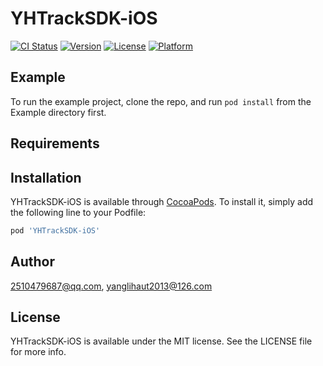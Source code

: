 # YHTrackSDK-iOS

[![CI Status](https://img.shields.io/travis/2510479687@qq.com/YHTrackSDK-iOS.svg?style=flat)](https://travis-ci.org/2510479687@qq.com/YHTrackSDK-iOS)
[![Version](https://img.shields.io/cocoapods/v/YHTrackSDK-iOS.svg?style=flat)](https://cocoapods.org/pods/YHTrackSDK-iOS)
[![License](https://img.shields.io/cocoapods/l/YHTrackSDK-iOS.svg?style=flat)](https://cocoapods.org/pods/YHTrackSDK-iOS)
[![Platform](https://img.shields.io/cocoapods/p/YHTrackSDK-iOS.svg?style=flat)](https://cocoapods.org/pods/YHTrackSDK-iOS)

## Example

To run the example project, clone the repo, and run `pod install` from the Example directory first.

## Requirements

## Installation

YHTrackSDK-iOS is available through [CocoaPods](https://cocoapods.org). To install
it, simply add the following line to your Podfile:

```ruby
pod 'YHTrackSDK-iOS'
```

## Author

2510479687@qq.com, yanglihaut2013@126.com

## License

YHTrackSDK-iOS is available under the MIT license. See the LICENSE file for more info.
